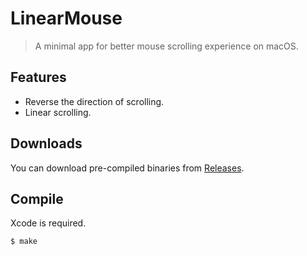 # LinearMouse

> A minimal app for better mouse scrolling experience on macOS.

## Features

- Reverse the direction of scrolling.
- Linear scrolling.

## Downloads

You can download pre-compiled binaries from [Releases](https://github.com/lujjjh/LinearMouse/releases).

## Compile

Xcode is required.

```sh
$ make
```
